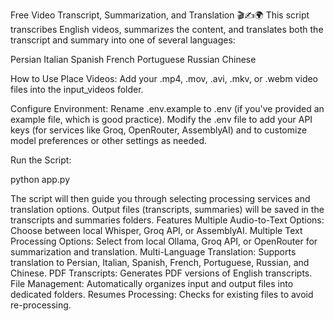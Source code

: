 Free Video Transcript, Summarization, and Translation 🎬✍️🌍
This script transcribes English videos, summarizes the content, and translates both the transcript and summary into one of several languages:

Persian
Italian
Spanish
French
Portuguese
Russian
Chinese

How to Use
Place Videos: Add your .mp4, .mov, .avi, .mkv, or .webm video files into the input_videos folder.

Configure Environment:
Rename .env.example to .env (if you've provided an example file, which is good practice).
Modify the .env file to add your API keys (for services like Groq, OpenRouter, AssemblyAI) and to customize model preferences or other settings as needed.

Run the Script:

python app.py

The script will then guide you through selecting processing services and translation options. Output files (transcripts, summaries) will be saved in the transcripts and summaries folders.
Features
Multiple Audio-to-Text Options: Choose between local Whisper, Groq API, or AssemblyAI.
Multiple Text Processing Options: Select from local Ollama, Groq API, or OpenRouter for summarization and translation.
Multi-Language Translation: Supports translation to Persian, Italian, Spanish, French, Portuguese, Russian, and Chinese.
PDF Transcripts: Generates PDF versions of English transcripts.
File Management: Automatically organizes input and output files into dedicated folders.
Resumes Processing: Checks for existing files to avoid re-processing.
